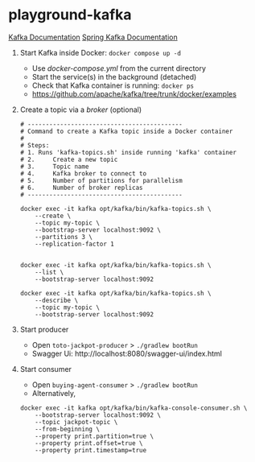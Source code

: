 # playground-kafka

[Kafka Documentation](https://kafka.apache.org/documentation.html)
[Spring Kafka Documentation](https://spring.io/projects/spring-kafka#overview)

1. Start Kafka inside Docker: ```docker compose up -d```
    - Use *docker-compose.yml* from the current directory
    - Start the service(s) in the background (detached)
    - Check that Kafka container is running: ```docker ps```
    - https://github.com/apache/kafka/tree/trunk/docker/examples

2. Create a topic via a *broker* (optional)
    ```
    # -------------------------------------------
    # Command to create a Kafka topic inside a Docker container
    # 
    # Steps:
    # 1. Runs 'kafka-topics.sh' inside running 'kafka' container
    # 2.     Create a new topic
    # 3.     Topic name
    # 4.     Kafka broker to connect to
    # 5.     Number of partitions for parallelism
    # 6.     Number of broker replicas
    # -------------------------------------------

    docker exec -it kafka opt/kafka/bin/kafka-topics.sh \
        --create \
        --topic my-topic \
        --bootstrap-server localhost:9092 \
        --partitions 3 \
        --replication-factor 1


    docker exec -it kafka opt/kafka/bin/kafka-topics.sh \
        --list \
        --bootstrap-server localhost:9092

    docker exec -it kafka opt/kafka/bin/kafka-topics.sh \
        --describe \
        --topic my-topic \
        --bootstrap-server localhost:9092
    ```

3. Start producer
    - Open `toto-jackpot-producer` > `./gradlew bootRun`
    - Swagger Ui: http://localhost:8080/swagger-ui/index.html

4. Start consumer
    - Open `buying-agent-consumer` > `./gradlew bootRun`
    - Alternatively, 
    ```
    docker exec -it kafka opt/kafka/bin/kafka-console-consumer.sh \
        --bootstrap-server localhost:9092 \
        --topic jackpot-topic \
        --from-beginning \
        --property print.partition=true \
        --property print.offset=true \
        --property print.timestamp=true
    ```

